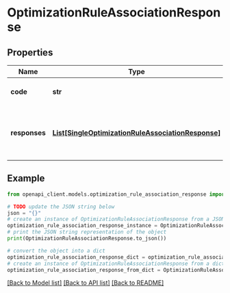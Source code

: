 # OptimizationRuleAssociationResponse


## Properties

Name | Type | Description | Notes
------------ | ------------- | ------------- | -------------
**code** | **str** | The HTTP status code of the response. | [optional] 
**responses** | [**List[SingleOptimizationRuleAssociationResponse]**](SingleOptimizationRuleAssociationResponse.md) | An array of response objects. Each response object has code, details and optimizationRuleId. | [optional] 

## Example

```python
from openapi_client.models.optimization_rule_association_response import OptimizationRuleAssociationResponse

# TODO update the JSON string below
json = "{}"
# create an instance of OptimizationRuleAssociationResponse from a JSON string
optimization_rule_association_response_instance = OptimizationRuleAssociationResponse.from_json(json)
# print the JSON string representation of the object
print(OptimizationRuleAssociationResponse.to_json())

# convert the object into a dict
optimization_rule_association_response_dict = optimization_rule_association_response_instance.to_dict()
# create an instance of OptimizationRuleAssociationResponse from a dict
optimization_rule_association_response_from_dict = OptimizationRuleAssociationResponse.from_dict(optimization_rule_association_response_dict)
```
[[Back to Model list]](../README.md#documentation-for-models) [[Back to API list]](../README.md#documentation-for-api-endpoints) [[Back to README]](../README.md)


